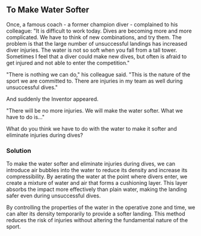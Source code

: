 ## To Make Water Softer

Once, a famous coach - a former champion diver - complained to his colleague: "It is difficult to work today. Dives are becoming more and more complicated. We have to think of new combinations, and try them. The problem is that the large number of unsuccessful landings has increased diver injuries. The water is not so soft when you fall from a tall tower. Sometimes I feel that a diver could make new dives, but often is afraid to get injured and not able to enter the competition."

"There is nothing we can do," his colleague said. "This is the nature of the sport we are committed to. There are injuries in my team as well during unsuccessful dives."

And suddenly the Inventor appeared.

"There will be no more injuries. We will make the water softer. What we have to do is..."

What do you think we have to do with the water to make it softer and eliminate injuries during dives?

### Solution

To make the water softer and eliminate injuries during dives, we can introduce air bubbles into the water to reduce its density and increase its compressibility. By aerating the water at the point where divers enter, we create a mixture of water and air that forms a cushioning layer. This layer absorbs the impact more effectively than plain water, making the landing safer even during unsuccessful dives.

By controlling the properties of the water in the operative zone and time, we can alter its density temporarily to provide a softer landing. This method reduces the risk of injuries without altering the fundamental nature of the sport.
